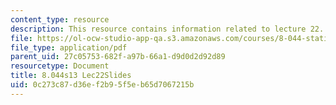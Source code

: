 ```yaml
---
content_type: resource
description: This resource contains information related to lecture 22.
file: https://ol-ocw-studio-app-qa.s3.amazonaws.com/courses/8-044-statistical-physics-i-spring-2013/0c273c87d36ef2b95f5eb65d7067215b_MIT8_044S13_L22.pdf
file_type: application/pdf
parent_uid: 27c05753-682f-a97b-66a1-d9d0d2d92d89
resourcetype: Document
title: 8.044s13 Lec22Slides
uid: 0c273c87-d36e-f2b9-5f5e-b65d7067215b
---
```


